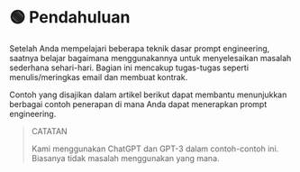 # 🟢 Pendahuluan

Setelah Anda mempelajari beberapa teknik dasar prompt engineering, saatnya belajar bagaimana menggunakannya untuk menyelesaikan masalah sederhana sehari-hari. Bagian ini mencakup tugas-tugas seperti menulis/meringkas email dan membuat kontrak.

Contoh yang disajikan dalam artikel berikut dapat membantu menunjukkan berbagai contoh penerapan di mana Anda dapat menerapkan prompt engineering.

> CATATAN
> 
> 
> Kami menggunakan ChatGPT dan GPT-3 dalam contoh-contoh ini. Biasanya tidak masalah menggunakan yang mana.
>
